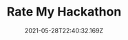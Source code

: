 ---
title: Rate My Hackathon
order: 3
date: "2021-05-28T22:40:32.169Z"
category: web
tags: ['fullstack', 'javascript', 'react', 'mongodb', 'express', 'node']
image: './image.jpg'
github: 'https://ratemyhackathon.herokuapp.com'
description: "Hackers are able to search for hackathons based on their interests as well as anonymously share their experiences at hackathons they have participated in."
---
